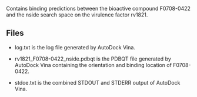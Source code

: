 Contains binding predictions between the bioactive compound F0708-0422 and the nside search space on the virulence factor rv1821.

## Files

- log.txt is the log file generated by AutoDock Vina.

- rv1821_F0708-0422_nside.pdbqt is the PDBQT file generated by AutoDock Vina containing the orientation and binding location of F0708-0422.

- stdoe.txt is the combined STDOUT and STDERR output of AutoDock Vina.

